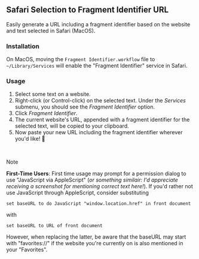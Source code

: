 ## Safari Selection to Fragment Identifier URL

Easily generate a URL including a fragment identifier based on the website and text selected in Safari (MacOS).

### Installation

On MacOS, moving the `Fragment Identifier.workflow` file to `~/Library/Services` will enable the "Fragment Identifier" service in Safari.

### Usage

1. Select some text on a website.
2. Right-click (or Control-click) on the selected text. Under the _Services_ submenu, you should see the _Fragment Identifier_ option.
3. Click _Fragment Identifier_.
4. The current website's URL, appended with a fragment identifier for the selected text, will be copied to your clipboard.
5. Now paste your new URL including the fragment identifier wherever you'd like! 🎉
<br>

> [!NOTE]
> **First-Time Users**: First time usage may prompt for a permission dialog to use "JavaScript via AppleScript" (_or something similair: I'd appreciate receiving a screenshot for mentioning correct text here!_). If you'd rather not use JavaScript through AppleScript, consider substituting 
>
>```AppleScript
>set baseURL to do JavaScript "window.location.href" in front document
>```
>
>with
>
>```AppleScript
>set baseURL to URL of front document
>```
>
>However, when replacing the latter, be aware that the baseURL may start with "favorites://" if the website you're currently on is also mentioned in your "Favorites".
